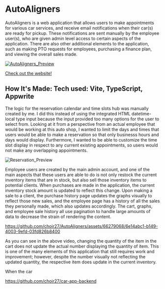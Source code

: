 # AutoAligners

AutoAligners is a web application that allows users to make appointments for various car services, and receive email notifications when their car(s) are ready for pickup. These notifications are sent manually by the employee user(s), who are given admin level access to certain aspects of the application. There are also other additional elements to the application, such as making PTO requests for employees, purchasing a finance plan, and viewing the overall sales made.

<a href = "https://autoaligners.netlify.app/">

![AutoAligners_Preview](https://github.com/choir27/AutoAligners/assets/66279068/3b83a36b-e6ed-45f3-a6c8-3768e76dd9cb)

</a>

<a href = "https://autoaligners.netlify.app/">Check out the website!</a>

## How It's Made: Tech used: Vite, TypeScript, Appwrite

The logic for the reservation calendar and time slots hub was manually created by me. I did this instead of using the integrated HTML datetime-local type input because the input provided too many options for the user to select from. Looking at it from a perspective from an actual employee that would be working at this auto shop, I wanted to limit the days and times that users would be able to make a reservation so that only businesss hours and days would display. Furthermore, I wanted to be able to customize the time slot display in respect to any current existing appointments, so users would not make any overlapping appointments.

![Reservation_Preview](https://github.com/choir27/AutoAligners/assets/66279068/b30796ec-37e9-4644-ab0b-87ebec0a26b7)

Employee users are created by the main admin account, and one of the main aspects that these users are able to do is not only restock the current inventory items that are in stock, but also sell those inventory items to potential clients. When purchases are made in the application, the current inventory stock amount is updated to reflect this change. Upon making a sale to a client, the purchase history page updates the graphs visually to reflect those new sales, and the employee page has a history of all the sales they personally made, which also updates accordingly. The cart, graphs, and employee sale history all use pagination to handle large amounts of data to decrease the strain of rendering the content.

https://github.com/choir27/AutoAligners/assets/66279068/6e14abc1-b149-4003-9efd-03fd826b8400

As you can see in the above video, changing the quantity of the item in the cart does not update the actual number displaying the quantity of item. This is one of the many elements of this application that still requires work and improvement; however, despite the number visually not reflecting the updated quantity, the respective item does update in the current inventory.

When the car

https://github.com/choir27/car-app-backend
